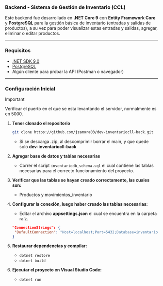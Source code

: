 ### Backend - Sistema de Gestión de Inventario (CCL)

Este backend fue desarrollado en **.NET Core 9** con **Entity Framework Core** y **PostgreSQL** para la gestión básica de inventario (entradas y salidas de productos), a su vez para poder visualizar estas entradas y salidas, agregar, eliminar o editar productos.

---

### Requisitos
- [.NET SDK 9.0](https://dotnet.microsoft.com/en-us/download)
- [PostgreSQL](https://www.postgresql.org/download/)
- Algún cliente para probar la API (Postman o navegador)

---

### Configuración Inicial

> [!IMPORTANT]
> Verificar el puerto en el que se esta levantando el servidor, normalmente es en 5000.

1. **Tener clonado el repositorio**
   
   ```bash
   git clone https://github.com/jzamora03/dev-inventariocll-back.git
   ```
   - Si se descarga .zip, al descomprimir borrar el main, y que quede solo **dev-inventariocll-back**
2. **Agregar base de datos y tablas necesarias**
   - Correr el script `inventariodb_schema.sql` el cual contiene las tablas necesarias para el correcto funcionamiento del proyecto.

3. **Verificar que las tablas se hayan creado correctamente, las cuales son:**
   - Productos y movimientos_inventario
     
4. **Configurar la conexión, luego haber creado las tablas necesarias:**
    -  Editar el archivo **appsettings.json** el cual se encuentra en la carpeta raíz.
      ```json
      "ConnectionStrings": {
       "DefaultConnection": "Host=localhost;Port=5432;Database=inventariodb;Username=postgres;Password=tu_clave"
     }
      ```
5. **Restaurar dependencias y compilar:**
   - `dotnet restore`
   - `dotnet build`
  
6. **Ejecutar el proyecto en Visual Studio Code:**
   - `dotnet run`
